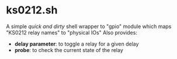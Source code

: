 # ks0212.sh

A simple _quick and dirty_ shell wrapper to "gpio" module which maps "KS0212 relay names" to "physical IOs"
Also provides:
* **delay parameter**: to toggle a relay for a given delay
* **probe**: to check the current state of the relay
